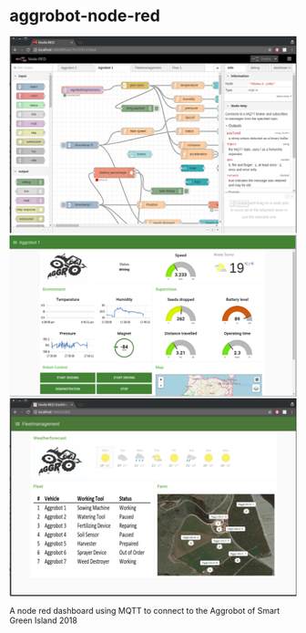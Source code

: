 # aggrobot-node-red

![Flow](docs/02_flow.png)
![User Interface](docs/03_user_interface.png)
![Fleet Management](docs/01_fleetmanagement.png)

A node red dashboard using MQTT to connect to the Aggrobot of Smart Green Island 2018
